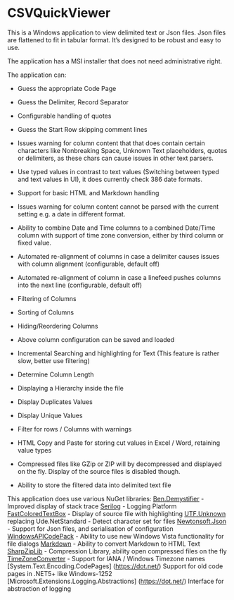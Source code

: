 # CSVQuickViewer

This is a Windows application to view delimited text or Json files. Json files are flattened to fit in tabular format.
It’s designed to be robust and easy to use.

The application has a MSI installer that does not need administrative right. 

The application can:
* Guess the appropriate Code Page
* Guess the Delimiter, Record Separator
* Configurable handling of quotes
* Guess the Start Row skipping comment lines
* Issues warning for column content that that does contain certain characters like Nonbreaking Space, Unknown Text placeholders, quotes or delimiters, as these chars can cause issues in other text parsers.

* Use typed values in contrast to text values (Switching between typed and text values in UI), it does currently check 386 date formats. 
* Support for basic HTML and Markdown handling
* Issues warning for column content cannot be parsed with the current setting e.g. a date in different format.
* Ability to combine Date and Time columns to a combined Date/Time column with support of time zone conversion, either by third column or fixed value.
* Automated re-alignment of columns in case a delimiter causes issues with column alignment (configurable, default off)
* Automated re-alignment of column in case a linefeed pushes columns into the next line (configurable, default off)

* Filtering of Columns
* Sorting of Columns
* Hiding/Reordering Columns
* Above column configuration can be saved and loaded
* Incremental Searching and highlighting for Text (This feature is rather slow, better use filtering)

* Determine Column Length
* Displaying a Hierarchy inside the file
* Display Duplicates Values
* Display Unique Values
* Filter for rows / Columns with warnings

* HTML Copy and Paste for storing cut values in Excel / Word,  retaining value types

* Compressed files like GZip or ZIP will by decompressed and displayed on the fly. Display of the source files is disabled though.

* Ability to store the filtered data into delimited text file


This application does use various NuGet libraries:
[Ben.Demystifier](https://github.com/benaadams/Ben.Demystifier) - Improved display of stack trace
[Serilog](https://serilog.net/) - Logging Platform
[FastColoredTextBox](https://www.codeproject.com/Articles/161871/Fast-Colored-TextBox-for-syntax-highlighting-2) - Display of source file with highlighting
[UTF.Unknown](https://github.com/CharsetDetector/UTF-unknown) replacing Ude.NetStandard  - Detect character set for files
[Newtonsoft.Json](https://www.newtonsoft.com/json) - Support for Json files, and serialisation of configuration
[WindowsAPICodePack](https://github.com/contre/Windows-API-Code-Pack-1.1) - Ability to use new Windows Vista functionality for file dialogs
[Markdown](https://github.com/hey-red/Markdown) - Ability to convert Markdown to HTML Text
[SharpZipLib](https://github.com/icsharpcode/SharpZipLib) - Compression Library, ability open compressed files on the fly
[TimeZoneConverter](https://github.com/mattjohnsonpint/TimeZoneConverter) - Support for IANA / Windows Timezone names
[System.Text.Encoding.CodePages] (https://dot.net/) Support for old code pages in .NET5+ like Windows-1252
[Microsoft.Extensions.Logging.Abstractions] (https://dot.net/) Interface for abstraction of logging
